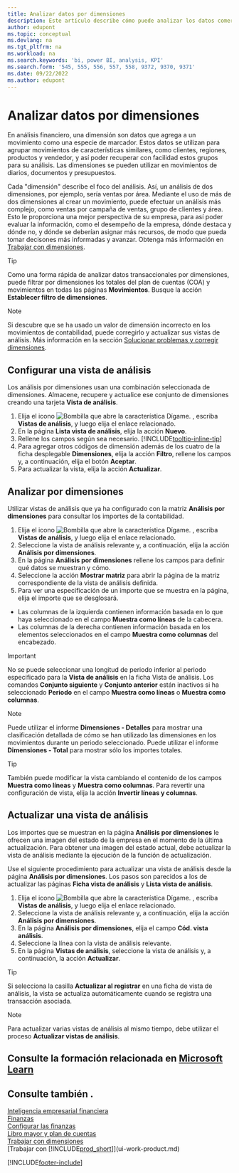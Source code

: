 ```yaml
---
title: Analizar datos por dimensiones
description: Este artículo describe cómo puede analizar los datos comerciales por dimensiones para obtener una mayor comprensión de su negocio.
author: edupont
ms.topic: conceptual
ms.devlang: na
ms.tgt_pltfrm: na
ms.workload: na
ms.search.keywords: 'bi, power BI, analysis, KPI'
ms.search.form: '545, 555, 556, 557, 558, 9372, 9370, 9371'
ms.date: 09/22/2022
ms.author: edupont
---
```

# <a name="analyze-data-by-dimensions" />Analizar datos por dimensiones

En análisis financiero, una dimensión son datos que agrega a un movimiento como una especie de marcador. Estos datos se utilizan para agrupar movimientos de características similares, como clientes, regiones, productos y vendedor, y así poder recuperar con facilidad estos grupos para su análisis. Las dimensiones se pueden utilizar en movimientos de diarios, documentos y presupuestos. 

Cada "dimensión" describe el foco del análisis. Así, un análisis de dos dimensiones, por ejemplo, sería ventas por área. Mediante el uso de más de dos dimensiones al crear un movimiento, puede efectuar un análisis más complejo, como ventas por campaña de ventas, grupo de clientes y área. Esto le proporciona una mejor perspectiva de su empresa, para así poder evaluar la información, como el desempeño de la empresa, dónde destaca y dónde no, y dónde se deberían asignar más recursos, de modo que pueda tomar decisones más informadas y avanzar. Obtenga más información en [Trabajar con dimensiones](finance-dimensions.md).

> [!TIP]
> Como una forma rápida de analizar datos transaccionales por dimensiones, puede filtrar por dimensiones los totales del plan de cuentas (COA) y movimientos en todas las páginas **Movimientos**. Busque la acción **Establecer filtro de dimensiones**.

> [!NOTE]
> Si descubre que se ha usado un valor de dimensión incorrecto en los movimientos de contabilidad, puede corregirlo y actualizar sus vistas de análisis. Más información en la sección [Solucionar problemas y corregir dimensiones](finance-troubleshooting-correcting-dimensions.md#changing-dimension-assignments-after-posting).

## <a name="set-up-an-analysis-view" />Configurar una vista de análisis

Los análisis por dimensiones usan una combinación seleccionada de dimensiones. Almacene, recupere y actualice ese conjunto de dimensiones creando una tarjeta **Vista de análisis**. 

1. Elija el icono ![Bombilla que abre la característica Dígame.](media/ui-search/search_small.png "Dígame qué desea hacer") , escriba **Vistas de análisis**, y luego elija el enlace relacionado.  
2. En la página **Lista vista de análisis**, elija la acción **Nuevo**.
3. Rellene los campos según sea necesario. [!INCLUDE[tooltip-inline-tip](includes/tooltip-inline-tip_md.md)]
4. Para agregar otros códigos de dimensión además de los cuatro de la ficha desplegable **Dimensiones**, elija la acción **Filtro**, rellene los campos y, a continuación, elija el botón **Aceptar**.  
5. Para actualizar la vista, elija la acción **Actualizar**.

## <a name="analyze-by-dimensions" />Analizar por dimensiones

Utilizar vistas de análisis que ya ha configurado con la matriz **Análisis por dimensiones** para consultar los importes de la contabilidad.   

1. Elija el icono ![Bombilla que abre la característica Dígame.](media/ui-search/search_small.png "Dígame qué desea hacer") , escriba **Vistas de análisis**, y luego elija el enlace relacionado.  
2. Seleccione la vista de análisis relevante y, a continuación, elija la acción **Análisis por dimensiones**.
3. En la página **Análisis por dimensiones** rellene los campos para definir qué datos se muestran y cómo.
4. Seleccione la acción **Mostrar matriz** para abrir la página de la matriz correspondiente de la vista de análisis definida.
5. Para ver una especificación de un importe que se muestra en la página, elija el importe que se desglosará.  

- Las columnas de la izquierda contienen información basada en lo que haya seleccionado en el campo **Muestra como líneas** de la cabecera.  
- Las columnas de la derecha contienen información basada en los elementos seleccionados en el campo **Muestra como columnas** del encabezado.

> [!IMPORTANT]  
> No se puede seleccionar una longitud de periodo inferior al periodo especificado para la **Vista de análisis** en la ficha Vista de análisis. Los comandos **Conjunto siguiente** y **Conjunto anterior** están inactivos si ha seleccionado **Periodo** en el campo **Muestra como líneas** o **Muestra como columnas**.  

> [!NOTE]  
> Puede utilizar el informe **Dimensiones - Detalles** para mostrar una clasificación detallada de cómo se han utilizado las dimensiones en los movimientos durante un periodo seleccionado. Puede utilizar el informe **Dimensiones - Total** para mostrar sólo los importes totales.  

> [!TIP]  
> También puede modificar la vista cambiando el contenido de los campos **Muestra como líneas** y **Muestra como columnas**. Para revertir una configuración de vista, elija la acción **Invertir líneas y columnas**.

## <a name="update-an-analysis-view" />Actualizar una vista de análisis

Los importes que se muestran en la página **Análisis por dimensiones** le ofrecen una imagen del estado de la empresa en el momento de la última actualización. Para obtener una imagen del estado actual, debe actualizar la vista de análisis mediante la ejecución de la función de actualización.

Use el siguiente procedimiento para actualizar una vista de análisis desde la página **Análisis por dimensiones**. Los pasos son parecidos a los de actualizar las páginas **Ficha vista de análisis** y **Lista vista de análisis**.  

1. Elija el icono ![Bombilla que abre la característica Dígame.](media/ui-search/search_small.png "Dígame qué desea hacer") , escriba **Vistas de análisis**, y luego elija el enlace relacionado.
2. Seleccione la vista de análisis relevante y, a continuación, elija la acción **Análisis por dimensiones**.
3. En la página **Análisis por dimensiones**, elija el campo **Cód. vista análisis**.  
4. Seleccione la línea con la vista de análisis relevante.  
5. En la página **Vistas de análisis**, seleccione la vista de análisis y, a continuación, la acción **Actualizar**.  

> [!TIP]  
> Si selecciona la casilla **Actualizar al registrar** en una ficha de vista de análisis, la vista se actualiza automáticamente cuando se registra una transacción asociada.

> [!NOTE]  
> Para actualizar varias vistas de análisis al mismo tiempo, debe utilizar el proceso **Actualizar vistas de análisis**.  

## <a name="see-related-training-at-microsoft-learnlearnmodulesdimensions-financial-reports-dynamics--business-centralindex" />Consulte la formación relacionada en [Microsoft Learn](/learn/modules/dimensions-financial-reports-dynamics-365-business-central/index)

## <a name="see-also" />Consulte también .

[Inteligencia empresarial financiera](bi.md)  
[Finanzas](finance.md)  
[Configurar las finanzas](finance-setup-finance.md)  
[Libro mayor y plan de cuentas](finance-general-ledger.md)  
[Trabajar con dimensiones](finance-dimensions.md)  
[Trabajar con [!INCLUDE[prod_short](includes/prod_short.md)]](ui-work-product.md)  

[!INCLUDE[footer-include](includes/footer-banner.md)]
